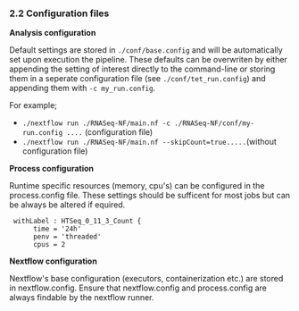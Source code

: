 ### 2.2 Configuration files

**Analysis configuration**

Default settings are stored in `./conf/base.config` and will be automatically set upon execution the pipeline. These defaults can be overwriten by either appending the setting of interest directly to the command-line or storing them in a seperate configuration file (see `./conf/tet_run.config`) and appending them with `-c my_run.config`. 

For example;

*  `./nextflow run ./RNASeq-NF/main.nf -c ./RNASeq-NF/conf/my-run.config ....` (configuration file)
*  `./nextflow run ./RNASeq-NF/main.nf --skipCount=true.....`(without configuration file)

**Process configuration**

Runtime specific resources (memory, cpu's) can be configured in the process.config file. These settings should be sufficent for most jobs but can be always be altered if equired.

```
 withLabel : HTSeq_0_11_3_Count {
      time = '24h'
      penv = 'threaded'
      cpus = 2
```
**Nextflow configuration**

Nextflow's base configuration (executors, containerization etc.) are stored in nextflow.config. Ensure that nextflow.config and process.config are always findable by the nextflow runner.

